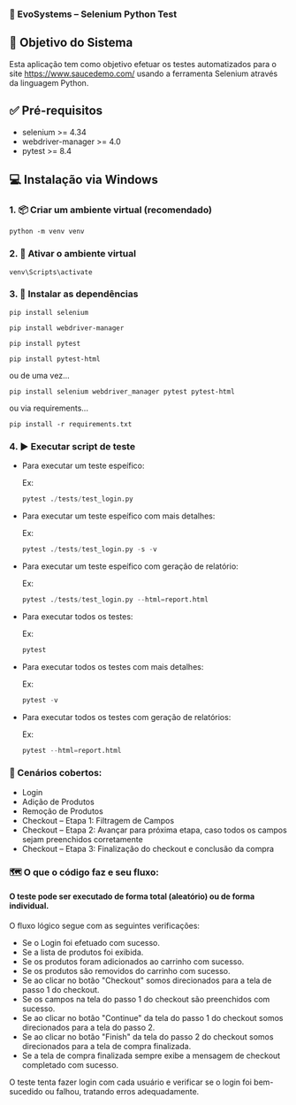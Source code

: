 ### 💼 EvoSystems – Selenium Python Test

## 🎯 Objetivo do Sistema

Esta aplicação tem como objetivo efetuar os testes automatizados para o site https://www.saucedemo.com/ usando a ferramenta Selenium através da linguagem Python.  

## ✅ Pré-requisitos
- selenium >= 4.34
- webdriver-manager >= 4.0
- pytest >= 8.4

## 💻 Instalação via Windows

### 1. 📦 Criar um ambiente virtual (recomendado)
    
    python -m venv venv

### 2. 🔹 Ativar o ambiente virtual
    venv\Scripts\activate

### 3. 🚀 Instalar as dependências
    
    pip install selenium
    
    pip install webdriver-manager
    
    pip install pytest
    
    pip install pytest-html
    
  ou de uma vez...
    
    pip install selenium webdriver_manager pytest pytest-html
    
  ou via requirements...
    
    pip install -r requirements.txt

### 4. ▶️ Executar script de teste
- Para executar um teste espeífico:
  
  Ex:
  ```python
  pytest ./tests/test_login.py
  
- Para executar um teste espeífico com mais detalhes:

  Ex:
  ```python
  pytest ./tests/test_login.py -s -v
  
- Para executar um teste espeífico com geração de relatório:

  Ex:
  ```python
  pytest ./tests/test_login.py --html=report.html
  
- Para executar todos os testes:

  Ex:
  ```python
  pytest
  
- Para executar todos os testes com mais detalhes:
  
  Ex:
  ```python
  pytest -v
  
- Para executar todos os testes com geração de relatórios:
  
  Ex:
  ```python
  pytest --html=report.html

### 🧾 Cenários cobertos:
 - Login
 - Adição de Produtos
 - Remoção de Produtos
 - Checkout – Etapa 1: Filtragem de Campos
 - Checkout – Etapa 2: Avançar para próxima etapa, caso todos os campos sejam preenchidos corretamente
 - Checkout – Etapa 3: Finalização do checkout e conclusão da compra

### 🗺️ O que o código faz e seu fluxo:
#### O teste pode ser executado de forma total (aleatório) ou de forma individual.
  O fluxo lógico segue com as seguintes verificações:
  - Se o Login foi efetuado com sucesso.
  - Se a lista de produtos foi exibida.
  - Se os produtos foram adicionados ao carrinho com sucesso.
  - Se os produtos são removidos do carrinho com sucesso.
  - Se ao clicar no botão "Checkout" somos direcionados para a tela de passo 1 do checkout.
  - Se os campos na tela do passo 1 do checkout são preenchidos com sucesso.
  - Se ao clicar no botão "Continue" da tela do passo 1 do checkout somos direcionados para a tela do passo 2.
  - Se ao clicar no botão "Finish" da tela do passo 2 do checkout somos direcionados para a tela de compra finalizada.
  - Se a tela de compra finalizada sempre exibe a mensagem de checkout completado com sucesso.

  O teste tenta fazer login com cada usuário e verificar se o login foi bem-sucedido ou falhou, tratando erros adequadamente.

